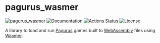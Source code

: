 pagurus_wasmer
==============

[![pagurus_wasmer](https://img.shields.io/crates/v/pagurus_wasmer.svg)](https://crates.io/crates/pagurus_wasmer)
[![Documentation](https://docs.rs/pagurus_wasmer/badge.svg)](https://docs.rs/pagurus_wasmer)
[![Actions Status](https://github.com/sile/pagurus/workflows/CI/badge.svg)](https://github.com/sile/pagurus/actions)
![License](https://img.shields.io/crates/l/pagurus_wasmer)

A library to load and run [Pagurus] games built to [WebAssembly] files using [Wasmer].

[Pagurus]: https://github.com/sile/pagurus
[WebAssembly]: https://developer.mozilla.org/ja/docs/WebAssembly
[Wasmer]: https://wasmer.io/
